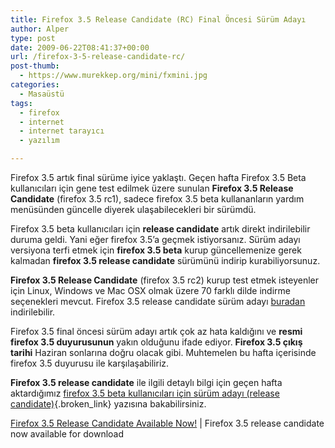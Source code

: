 ```yaml
---
title: Firefox 3.5 Release Candidate (RC) Final Öncesi Sürüm Adayı
author: Alper
type: post
date: 2009-06-22T08:41:37+00:00
url: /firefox-3-5-release-candidate-rc/
post-thumb:
  - https://www.murekkep.org/mini/fxmini.jpg
categories:
  - Masaüstü
tags:
  - firefox
  - internet
  - internet tarayıcı
  - yazılım

---
```

Firefox 3.5 artık final sürüme iyice yaklaştı. Geçen hafta Firefox 3.5 Beta kullanıcıları için gene test edilmek üzere sunulan **Firefox 3.5 Release Candidate** (firefox 3.5 rc1), sadece firefox 3.5 beta kullananların yardım menüsünden güncelle diyerek ulaşabilecekleri bir sürümdü.

Firefox 3.5 beta kullanıcıları için **release candidate** artık direkt indirilebilir duruma geldi. Yani eğer firefox 3.5&#8217;a geçmek istiyorsanız. Sürüm adayı versiyona terfi etmek için **firefox 3.5 beta** kurup güncellemenize gerek kalmadan **firefox 3.5 release candidate** sürümünü indirip kurabiliyorsunuz. 

**Firefox 3.5 Release Candidate** (firefox 3.5 rc2) kurup test etmek isteyenler için Linux, Windows ve Mac OSX olmak üzere 70 farklı dilde indirme seçenekleri mevcut. Firefox 3.5 release candidate sürüm adayı [buradan][1] indirilebilir. 

Firefox 3.5 final öncesi sürüm adayı artık çok az hata kaldığını ve **resmi firefox 3.5 duyurusunun** yakın olduğunu ifade ediyor. **Firefox 3.5 çıkış tarihi** Haziran sonlarına doğru olacak gibi. Muhtemelen bu hafta içerisinde firefox 3.5 duyurusu ile karşılaşabiliriz. 

**Firefox 3.5 release candidate** ile ilgili detaylı bilgi için geçen hafta aktardığımız [firefox 3.5 beta kullanıcıları için sürüm adayı (release candidate)][2]{.broken_link} yazısına bakabilirsiniz. 

[Firefox 3.5 Release Candidate Available Now!][3] | Firefox 3.5 release candidate now available for download

 [1]: https://www.mozilla.com/en-US/firefox/all-rc.html
 [2]: https://www.murekkep.org/firefox-3-5-beta-kullanicilari-icin-surum-adayi-release-candidate-3429
 [3]: https://blog.mozilla.com/blog/2009/06/21/firefox-35-release-candidate-available-now/
